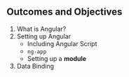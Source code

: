 <!-- Importing Angular into each module until changes to portal have been made -->
<script src="https://ajax.googleapis.com/ajax/libs/angularjs/1.4.0/angular.js"></script>



<section class="module-section" name="Outcomes and Objectives">&nbsp;</section>

## Outcomes and Objectives

1.  What is Angular?
2.  Setting up Angular
    *   Including Angular Script
    *   `ng-app`
    *   Setting up a **module**
3.  Data Binding


